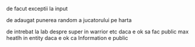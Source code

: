 de facut exceptii la input

de adaugat punerea random a jucatorului pe harta

de intrebat la lab despre super in warrior etc
daca e ok sa fac public max heatlh in entity
daca e ok ca Information e public